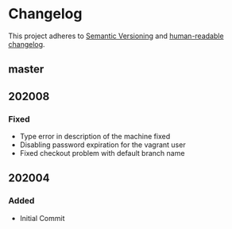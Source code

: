 # Changelog

This project adheres to [Semantic Versioning](https://semver.org/spec/v2.0.0.html)
and [human-readable changelog](https://keepachangelog.com/en/1.0.0/).

## master

## 202008

### Fixed

- Type error in description of the machine fixed
- Disabling password expiration for the vagrant user
- Fixed checkout problem with default branch name

## 202004

### Added

- Initial Commit
